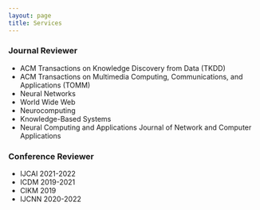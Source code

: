 ```yaml
---
layout: page
title: Services
---
```


### Journal Reviewer
* ACM Transactions on Knowledge Discovery from Data (TKDD)
* ACM Transactions on Multimedia Computing, Communications, and Applications (TOMM)
* Neural Networks
* World Wide Web
* Neurocomputing
* Knowledge-Based Systems
* Neural Computing and Applications
Journal of Network and Computer Applications


### Conference Reviewer
* IJCAI 2021-2022
* ICDM 2019-2021
* CIKM 2019
* IJCNN 2020-2022
